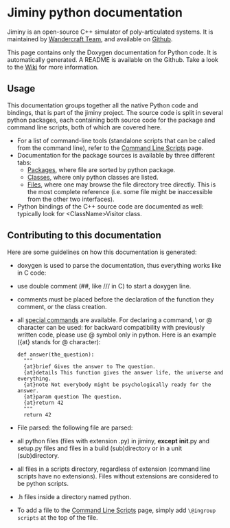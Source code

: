 # Jiminy python documentation

Jiminy is an open-source C++ simulator of poly-articulated systems. It is maintained by [Wandercraft Team](https://www.wandercraft.eu/en/), and available on [Github](https://github.com/Wandercraft/jiminy).

This page contains only the Doxygen documentation for Python code. It is automatically generated. A README is available on the Github. Take a look to the [Wiki](https://github.com/Wandercraft/jiminy/wiki) for more information.

## Usage

 This documentation groups together all the native Python code and bindings, that is part of the jiminy project.
 The source code is split in several python packages, each containing both source code for the package
 and command line scripts, both of which are covered here.

  - For a list of command-line tools (standalone scripts that can be called from the command line), refer to the
   [Command Line Scripts](./group__scripts.html) page.
  - Documentation for the package sources is available by three different tabs:
    - [Packages](./namespaces.html), where file are sorted by python package.
    - [Classes](./annotated.html), where only python classes are listed.
    - [Files](./files.html), where one may browse the file directory tree directly.
      This is the most complete reference (i.e. some file might be inaccessible from the other two interfaces).
  - Python bindings of the C++ source code are documented as well: typically look for \<ClassName\>Visitor class.

## Contributing to this documentation

 Here are some guidelines on how this documentation is generated:

 - doxygen is used to parse the documentation, thus everything works like in C code:
  - use double comment (##, like /// in C) to start a doxygen line.
  - comments must be placed before the declaration of the function they comment, or the class creation.
  - all [special commands](https://www.stack.nl/~dimitri/doxygen/manual/commands.html) are available. For declaring
    a command, \\ or \@ character can be used: for backward compatibility with previously written code, please use
    \@ symbol only in python. Here is an example ({at} stands for \@ character):

        def answer(the_question):
          """
          {at}brief Gives the answer to The question.
          {at}details This function gives the answer life, the universe and everything.
          {at}note Not everybody might be psychologically ready for the answer.
          {at}param question The question.
          {at}return 42
          """
          return 42

 - File parsed: the following file are parsed:
  - all python files (files with extension .py) in jiminy, **except** __init__.py  and setup.py files and
    files in a build (sub)directory or in a unit (sub)directory.
  - all files in a scripts directory, regardless of extension (command line scripts have no extensions). Files
    without extensions are considered to be python scripts.
  - .h files inside a directory named python.

 - To add a file to the [Command Line Scripts](./group__scripts.html) page, simply add `\@ingroup scripts` at the top of
   the file.
